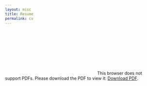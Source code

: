 ```yaml
---
layout: misc
title: Resume
permalink: cv
---
```


<object data="/assets/resume.pdf" type="application/pdf" width="800px" height="800px">
    <embed src="/assets/resume.pdf">
        This browser does not support PDFs. Please download the PDF to view it: <a href="/assets/resume.pdf">Download PDF</a>.</p>
    </embed>
</object>
